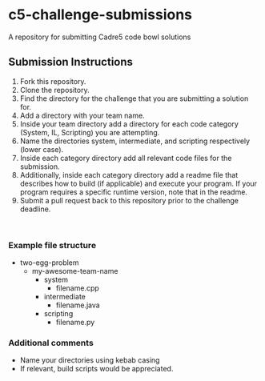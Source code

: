 # c5-challenge-submissions
A repository for submitting Cadre5 code bowl solutions

## Submission Instructions
1. Fork this repository.
2. Clone the repository.
3. Find the directory for the challenge that you are submitting a solution for.
4. Add a directory with your team name.
5. Inside your team directory add a directory for each code category (System, IL, Scripting) you are attempting.
6. Name the directories system, intermediate, and scripting respectively (lower case).
7. Inside each category directory add all relevant code files for the submission.
8. Additionally, inside each category directory add a readme file that describes how to build (if applicable) and execute your program. If your program requires a specific runtime version, note that in the readme.
9. Submit a pull request back to this repository prior to the challenge deadline.

<br/>

### Example file structure
+ two-egg-problem
    - my-awesome-team-name
        - system
          - filename.cpp
        - intermediate
          - filename.java
        - scripting
          - filename.py
  
### Additional comments
* Name your directories using kebab casing
* If relevant, build scripts would be appreciated.